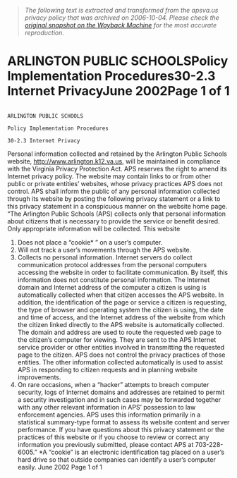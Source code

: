 > *The following text is extracted and transformed from the apsva.us privacy policy that was archived on 2006-10-04. Please check the [original snapshot on the Wayback Machine](https://web.archive.org/web/20061004161423id_/http%3A//www.arlington.k12.va.us/schoolboard/sbp/Administrative/30-2.3-internetprivacy-PIP.pdf) for the most accurate reproduction.*

# ARLINGTON PUBLIC SCHOOLSPolicy Implementation Procedures30-2.3 Internet PrivacyJune 2002Page 1 of 1

                                                                                 ARLINGTON PUBLIC SCHOOLS
                                                                                   Policy Implementation Procedures
                                                                                                   30-2.3 Internet Privacy
Personal information collected and retained by the Arlington Public Schools website,
http://www.arlington.k12.va.us, will be maintained in compliance with the Virginia Privacy
Protection Act. APS reserves the right to amend its Internet privacy policy. The website may
contain links to or from other public or private entities’ websites, whose privacy practices APS
does not control. APS shall inform the public of any personal information collected through its
website by posting the following privacy statement or a link to this privacy statement in a
conspicuous manner on the website home page.
“The Arlington Public Schools (APS) collects only that personal information about citizens that
is necessary to provide the service or benefit desired. Only appropriate information will be
collected. This website
1. Does not place a “cookie* ” on a user’s computer.
2. Will not track a user’s movements through the APS website.
3. Collects no personal information. Internet servers do collect communication protocol
    addresses from the personal computers accessing the website in order to facilitate
    communication. By itself, this information does not constitute personal information. The
    Internet domain and Internet address of the computer a citizen is using is automatically
    collected when that citizen accesses the APS website. In addition, the identification of the
    page or service a citizen is requesting, the type of browser and operating system the citizen is
    using, the date and time of access, and the Internet address of the website from which the
    citizen linked directly to the APS website is automatically collected. The domain and
    address are used to route the requested web page to the citizen’s computer for viewing. They
    are sent to the APS Internet service provider or other entities involved in transmitting the
    requested page to the citizen. APS does not control the privacy practices of those entities.
    The other information collected automatically is used to assist APS in responding to citizen
    requests and in planning website improvements.
4. On rare occasions, when a “hacker” attempts to breach computer security, logs of Internet
    domains and addresses are retained to permit a security investigation and in such cases may
    be forwarded together with any other relevant information in APS’ possession to law
    enforcement agencies. APS uses this information primarily in a statistical summary-type
    format to assess its website content and server performance.
If you have questions about this privacy statement or the practices of this website or if you
choose to review or correct any information you previously submitted, please contact APS at
703-228-6005.”
*A “cookie” is an electronic identification tag placed on a user’s hard drive so that outside companies can identify a user’s
  computer easily.
June 2002                                                                                                           Page 1 of 1
